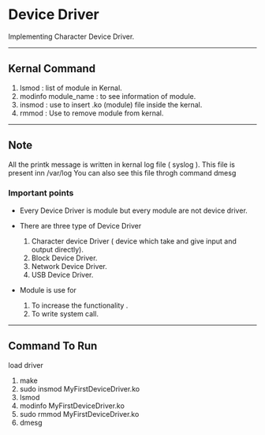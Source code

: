 # Device Driver

Implementing Character Device Driver.

---

## Kernal Command

1. lsmod                : list of module in Kernal.
2. modinfo module_name  : to see information of module.
3. insmod               : use to insert .ko (module) file inside the kernal.
4. rmmod                : Use to remove module from kernal.

---

## Note

All the printk message is written in kernal log file ( syslog ). This file is present inn /var/log
You can also see this file throgh command  dmesg

### Important points

- Every Device Driver is module but every  module are not device driver.

- There are three type of Device Driver
    1. Character device Driver  ( device which take and give input and output directly).
    2. Block Device Driver.
    3. Network Device Driver.
    4. USB Device Driver.

- Module is use for
    1. To increase the functionality .
    2. To write system call.

---

## Command To Run

load driver

1. make
2. sudo insmod MyFirstDeviceDriver.ko
3. lsmod
4. modinfo MyFirstDeviceDriver.ko
5. sudo rmmod MyFirstDeviceDriver.ko
6. dmesg
